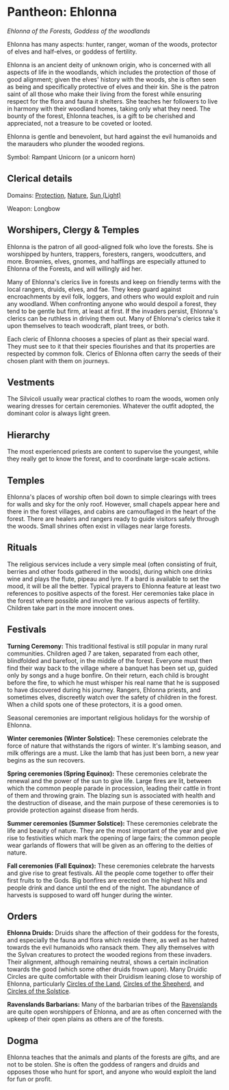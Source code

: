 # Pantheon: Ehlonna
*Ehlonna of the Forests, Goddess of the woodlands*

Ehlonna has many aspects: hunter, ranger, woman of the woods, protector of elves and half-elves, or goddess of fertility.

Ehlonna is an ancient deity of unknown origin, who is concerned with all aspects of life in the woodlands, which includes the protection of those of good alignment; given the elves' history with the woods, she is often seen as being and specifically protective of elves and their kin. She is the patron saint of all those who make their living from the forest while ensuring respect for the flora and fauna it shelters. She teaches her followers to live in harmony with their woodland homes, taking only what they need. The bounty of the forest, Ehlonna teaches, is a gift to be cherished and appreciated, not a treasure to be coveted or looted.

Ehlonna is gentle and benevolent, but hard against the evil humanoids and the marauders who plunder the wooded regions.

Symbol: Rampant Unicorn (or a unicorn horn)

## Clerical details
Domains: [Protection](../../Classes/Cleric/Protection.md), [Nature](../../Classes/Cleric/Nature.md), [Sun (Light)](../../Classes/Cleric/Light.md)

Weapon: Longbow

## Worshipers, Clergy & Temples
Ehlonna is the patron of all good-aligned folk who love the forests. She is worshipped by hunters, trappers, foresters, rangers, woodcutters, and more. Brownies, elves, gnomes, and halflings are especially attuned to Ehlonna of the Forests, and will willingly aid her.

Many of Ehlonna's clerics live in forests and keep on friendly terms with the local rangers, druids, elves, and fae. They keep guard against encroachments by evil folk, loggers, and others who would exploit and ruin any woodland. When confronting anyone who would despoil a forest, they tend to be gentle but firm, at least at first. If the invaders persist, Ehlonna's clerics can be ruthless in driving them out. Many of Ehlonna's clerics take it upon themselves to teach woodcraft, plant trees, or both.

Each cleric of Ehlonna chooses a species of plant as their special ward. They must see to it that their species flourishes and that its properties are respected by common folk. Clerics of Ehlonna often carry the seeds of their chosen plant with them on journeys.

## Vestments
The Silvicoli usually wear practical clothes to roam the woods, women only wearing dresses for certain ceremonies. Whatever the outfit adopted, the dominant color is always light green.

## Hierarchy
The most experienced priests are content to supervise the youngest, while they really get to know the forest, and to coordinate large-scale actions.

## Temples
Ehlonna's places of worship often boil down to simple clearings with trees for walls and sky for the only roof. However, small chapels appear here and there in the forest villages, and cabins are camouflaged in the heart of the forest. There are healers and rangers ready to guide visitors safely through the woods. Small shrines often exist in villages near large forests.

## Rituals
The religious services include a very simple meal (often consisting of fruit, berries and other foods gathered in the woods), during which one drinks wine and plays the flute, pipeau and lyre. If a bard is available to set the mood, it will be all the better. Typical prayers to Ehlonna feature at least two references to positive aspects of the forest. Her ceremonies take place in the forest where possible and involve the various aspects of fertility. Children take part in the more innocent ones.

## Festivals
**Turning Ceremony:** This traditional festival is still popular in many rural communities. Children aged 7 are taken, separated from each other, blindfolded and barefoot, in the middle of the forest. Everyone must then find their way back to the village where a banquet has been set up, guided only by songs and a huge bonfire. On their return, each child is brought before the fire, to which he must whisper his real name that he is supposed to have discovered during his journey. Rangers, Ehlonna priests, and sometimes elves, discreetly watch over the safety of children in the forest. When a child spots one of these protectors, it is a good omen.

Seasonal ceremonies are important religious holidays for the worship of Ehlonna.

**Winter ceremonies (Winter Solstice):** These ceremonies celebrate the force of nature that withstands the rigors of winter. It's lambing season, and milk offerings are a must. Like the lamb that has just been born, a new year begins as the sun recovers.

**Spring ceremonies (Spring Equinox):** These ceremonies celebrate the renewal and the power of the sun to give life. Large fires are lit, between which the common people parade in procession, leading their cattle in front of them and throwing grain. The blazing sun is associated with health and the destruction of disease, and the main purpose of these ceremonies is to provide protection against disease from herds.

**Summer ceremonies (Summer Solstice):** These ceremonies celebrate the life and beauty of nature. They are the most important of the year and give rise to festivities which mark the opening of large fairs; the common people wear garlands of flowers that will be given as an offering to the deities of nature.

**Fall ceremonies (Fall Equinox):** These ceremonies celebrate the harvests and give rise to great festivals. All the people come together to offer their first fruits to the Gods. Big bonfires are erected on the highest hills and people drink and dance until the end of the night. The abundance of harvests is supposed to ward off hunger during the winter.

## Orders
**Ehlonna Druids:** Druids share the affection of their goddess for the forests, and especially the fauna and flora which reside there, as well as her hatred towards the evil humanoids who ransack them. They ally themselves with the Sylvan creatures to protect the wooded regions from these invaders. Their alignment, although remaining neutral, shows a certain inclination towards the good (which some other druids frown upon). Many Druidic Circles are quite comfortable with their Druidism leaning close to worship of Ehlonna, particularly [Circles of the Land](../../Classes/Druid/Land.md), [Circles of the Shepherd](../../Classes/Druid/Shepherd.md), and [Circles of the Solstice](../../Classes/Druid/Solstice.md).

**Ravenslands Barbarians:** Many of the barbarian tribes of the [Ravenslands](../../Geography/Ravenlands.md) are quite open worshippers of Ehlonna, and are as often concerned with the upkeep of their open plains as others are of the forests.

## Dogma
Ehlonna teaches that the animals and plants of the forests are gifts, and are not to be stolen. She is often the goddess of rangers and druids and opposes those who hunt for sport, and anyone who would exploit the land for fun or profit.
